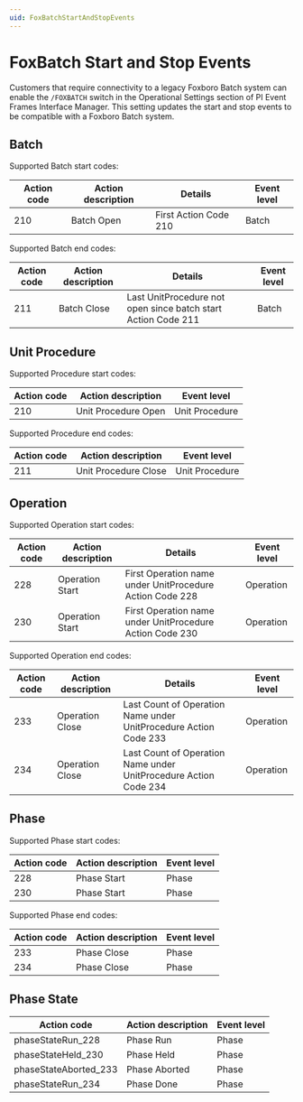 ```yaml
---
uid: FoxBatchStartAndStopEvents
---
```


# FoxBatch Start and Stop Events

Customers that require connectivity to a legacy Foxboro Batch system can enable the `/FOXBATCH` switch in the Operational Settings section of PI Event Frames Interface Manager. This setting updates the start and stop events to be compatible with a Foxboro Batch system. 

## Batch

Supported Batch start codes:

| Action code | Action description | Details | Event level |
|--|--|--|--|
| 210 | Batch Open | First Action Code 210 | Batch |

Supported Batch end codes:

| Action code | Action description | Details | Event level |
|--|--|--|--|
| 211 | Batch Close | Last UnitProcedure not open since batch start Action Code 211 | Batch |

## Unit Procedure

Supported Procedure start codes:

| Action code | Action description | Event level |
|--|--|--|
| 210 | Unit Procedure Open | Unit Procedure |

Supported Procedure end codes:

| Action code | Action description | Event level |
|--|--|--|
| 211 | Unit Procedure Close | Unit Procedure |

## Operation

Supported Operation start codes:

| Action code | Action description | Details | Event level |
|--|--|--|--|
| 228 | Operation Start | First Operation name under UnitProcedure Action Code 228 | Operation |
| 230 | Operation Start | First Operation name under UnitProcedure Action Code 230 | Operation |

Supported Operation end codes:

| Action code | Action description | Details | Event level |
|--|--|--|--|
| 233 | Operation Close | Last Count of Operation Name under UnitProcedure Action Code 233 | Operation |
| 234 | Operation Close | Last Count of Operation Name under UnitProcedure Action Code 234 | Operation |

## Phase

Supported Phase start codes:

| Action code | Action description | Event level |
|--|--|--|
| 228 | Phase Start | Phase |
| 230 | Phase Start | Phase |

Supported Phase end codes:

| Action code | Action description | Event level |
| --------- | --------- | --------- |
| 233 | Phase Close | Phase |
| 234 | Phase Close | Phase |

## Phase State

| Action code | Action description | Event level |
|--|--|--|
| phaseStateRun_228 | Phase Run | Phase |
| phaseStateHeld_230 | Phase Held | Phase |
| phaseStateAborted_233 | Phase Aborted | Phase |
| phaseStateRun_234 | Phase Done | Phase |
